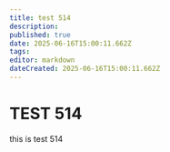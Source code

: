 ```yaml
---
title: test 514
description: 
published: true
date: 2025-06-16T15:00:11.662Z
tags: 
editor: markdown
dateCreated: 2025-06-16T15:00:11.662Z
---
```


# TEST 514
this is test 514
